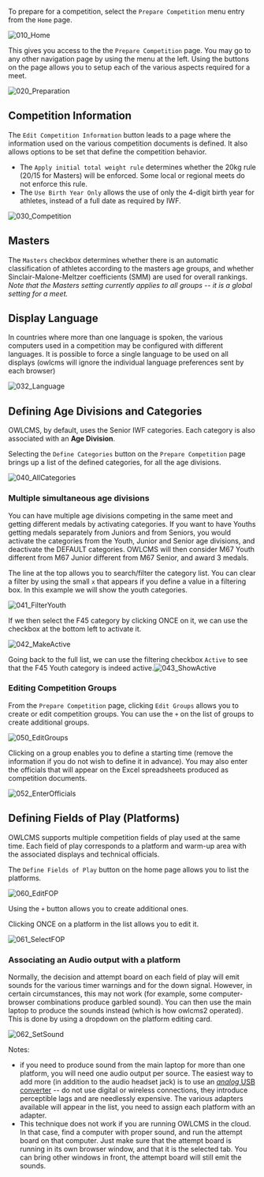 To prepare for a competition, select the `Prepare Competition` menu entry from the `Home` page.

![010_Home](img/Preparation/010_Home.png)

This gives  you access to the the `Prepare Competition` page.  You may go to any other navigation page by using the menu at the left.  Using the buttons on the page allows you to setup each of the various aspects required for a meet.

![020_Preparation](img/Preparation/020_Preparation.png)

## Competition Information

The `Edit Competition Information` button leads to a page where the information used on the various competition documents is defined.  It also allows options to be set that define the competition behavior.

- The `Apply initial total weight rule` determines whether the 20kg rule (20/15 for Masters) will be enforced.  Some local or regional meets do not enforce this rule.
- The `Use Birth Year Only` allows the use of only the 4-digit birth year for athletes, instead of a full date as required by IWF.

![030_Competition](img/Preparation/030_Competition.png)

## Masters

The `Masters` checkbox determines whether there is an automatic classification of athletes according to the masters age groups, and whether Sinclair-Malone-Meltzer coefficients (SMM) are used for overall rankings.  *Note that the Masters setting currently applies to all groups -- it is a global setting for a meet.*

## Display Language

In countries where more than one language is spoken, the various computers used in a competition may be configured with different languages.  It is possible to force a single language to be used on all displays (owlcms will ignore the individual language preferences sent by each browser)

![032_Language](img/Preparation/032_Language.png)



## Defining Age Divisions and Categories

OWLCMS, by default, uses the Senior IWF categories. Each category is also associated with an **Age Division**. 

Selecting the `Define Categories` button on the `Prepare Competition` page brings up a list of the defined categories, for all the age divisions.

![040_AllCategories](img/Preparation/040_AllCategories.png)

### Multiple simultaneous age divisions

You can have multiple age divisions competing in the same meet and getting different medals by activating categories.  If you want to have Youths getting medals separately from Juniors and from Seniors, you would activate the categories from the Youth, Junior and Senior age divisions, and deactivate the DEFAULT categories.  OWLCMS will then consider M67 Youth different from M67 Junior different from M67 Senior, and award 3 medals. 

The line at the top allows you to search/filter the category list.  You can clear a filter by using the small `x` that appears if you define a value in a filtering box.  In this example we will show the youth categories.

![041_FilterYouth](img/Preparation/041_FilterYouth.png)

If we then select the F45 category by clicking ONCE on it, we can use the checkbox at the bottom left to activate it.

![042_MakeActive](img/Preparation/042_MakeActive.png)

Going back to the full list, we can use the filtering checkbox `Active` to see that the F45 Youth category is indeed active.![043_ShowActive](img/Preparation/043_ShowActive.png)

### Editing Competition Groups

From the `Prepare Competition` page, clicking `Edit Groups` allows you to create or edit competition groups.  You can use the `+` on the list of groups to create additional groups.

![050_EditGroups](img/Preparation/050_EditGroups.png)

Clicking on a group enables you to define a starting time (remove the information if you do not wish to define it in advance).  You may also enter the officials that will appear on the Excel spreadsheets produced as competition documents.

![052_EnterOfficials](img/Preparation/052_EnterOfficials.png)

## Defining Fields of Play (Platforms)

OWLCMS supports multiple competition fields of play used at the same time.  Each field of play corresponds to a platform and warm-up area with the associated displays and technical officials.

The `Define Fields of Play` button on the home page allows you to list the platforms. 

![060_EditFOP](img/Preparation/060_EditFOP.png)

 Using the `+` button allows you to create additional ones.

Clicking ONCE on a platform in the list allows you to edit it.

![061_SelectFOP](img/Preparation/061_SelectFOP.png)

### Associating an Audio output with a platform

Normally, the decision and attempt board on each field of play will emit sounds for the various timer warnings and for the down signal.  However, in certain circumstances, this may not work (for example, some computer-browser combinations produce garbled sound).  You can then use the main laptop to produce the sounds instead (which is how owlcms2 operated).  This is done by using a dropdown on the platform editing card. 

![062_SetSound](img/Preparation/062_SetSound.png)

Notes:

- if you need to produce sound from the main laptop for more than one platform, you will need one audio output per source.  The easiest way to add more (in addition to the audio headset jack) is to use an [*analog* USB converter](https://www.amazon.com/UGREEN-External-Headphone-Microphone-Desktops/dp/B01N905VOY/ref=lp_3015427011_1_5?s=pc&ie=UTF8&qid=1564421688&sr=1-5) -- do not use digital or wireless connections, they introduce perceptible lags and are needlessly expensive.  The various adapters available will appear in the list, you need to assign each platform with an adapter.
- This technique does not work if you are running OWLCMS in the cloud.  In that case, find a computer with proper sound, and run the attempt board on that computer.  Just make sure that the attempt board is running in its own browser window, and that it is the selected tab.  You can bring other windows in front, the attempt board will still emit the sounds.

